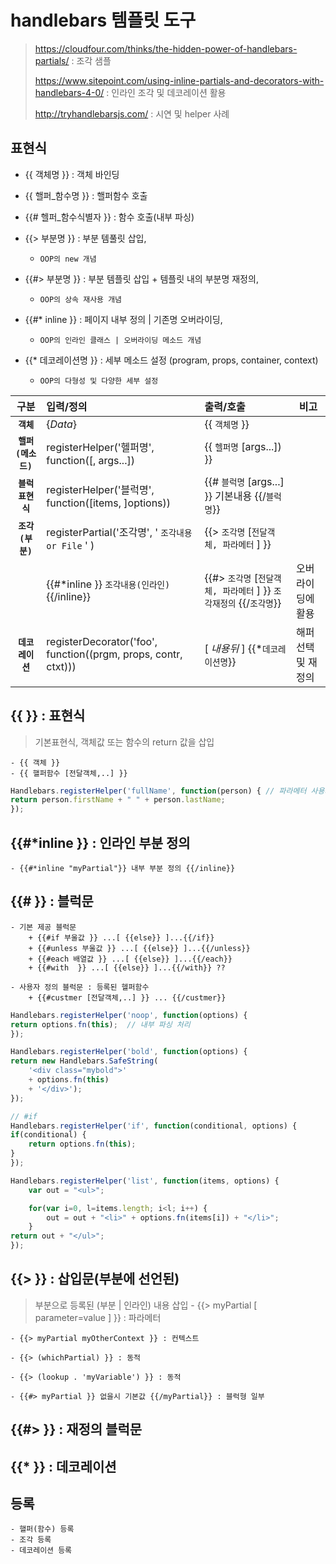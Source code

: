 # handlebars 템플릿 도구
> https://cloudfour.com/thinks/the-hidden-power-of-handlebars-partials/  : 조각 샘플
>
> https://www.sitepoint.com/using-inline-partials-and-decorators-with-handlebars-4-0/ : 인라인 조각 및 데코레이션 활용
>
> http://tryhandlebarsjs.com/ : 시연 및 helper 사례


## 표현식

- {{ 객체명 }} : 객체 바인딩

- {{ 핼퍼_함수명  }} : 핼퍼함수 호출

- {{# 헬퍼_함수식별자 }}   : 함수 호출(내부 파싱)

- {{> 부분명 }} : 부분 템풀릿 삽입, 
    + `OOP의 new 개념`

- {{#> 부분명 }} : 부분 템플릿 삽입 + 템플릿 내의 부분명 재정의, 
    + `OOP의 상속 재사용 개념`

- {{#* inline }} : 페이지 내부 정의 | 기존명 오버라이딩, 
    + `OOP의 인라인 클래스 | 오버라이딩 메소드 개념`

- {{* 데코레이션명 }} : 세부 메소드 설정 (program, props, container, context)
    + `OOP의 다형성 및 다양한 세부 설정`

| 구분           | 입력/정의       | 출력/호출    | 비고 |
|:-------------:|:--------------| :---------|-------|
| **`객체`**     | {*Data*}        | {{ `객체명` }} |
| **`핼퍼(메소드)`** | registerHelper('헬퍼명', function([, args...]) | {{ `헬퍼명` [args...]) }} | |
| **`블럭표현식`**   | registerHelper('블럭명', function([items, ]options)) | {{# `블럭명` [args...] }} 기본내용 {{/`블럭명`}} | |
| **`조각(부분)`**  | registerPartial('조각명', ' `조각내용 or File` ' ) | {{> `조각명` [`전달객체, 파라메터` ] }}   | |
|                 | {{#*inline }} `조각내용(인라인)` {{/inline}} | {{#> `조각명` [`전달객체, 파라메터` ] }} `조각재정의` {{/`조각명`}} | 오버라이딩에 활용 |
| **`데코레이션`**   | registerDecorator('foo', function((prgm, props, contr, ctxt)))  | [ *내용뒤* ] {{*`데코레이션명`}} | 해퍼선택 및 재정의 |

## {{ }}  : 표현식
> 기본표현식, 객체값 또는 함수의 return 값을 삽입

    - {{ 객체 }} 
    - {{ 핼퍼함수 [전달객체,..] }} 

```javascript
Handlebars.registerHelper('fullName', function(person) { // 파라메터 사용자 지정 사용
return person.firstName + " " + person.lastName;
});
```


## {{#*inline }}  : 인라인 부분 정의
    - {{#*inline "myPartial"}} 내부 부분 정의 {{/inline}}

## {{# }}  : 블럭문
    - 기본 제공 블럭문  
        + {{#if 부울값 }} ...[ {{else}} ]...{{/if}}
        + {{#unless 부울값 }} ...[ {{else}} ]...{{/unless}}
        + {{#each 배열값 }} ...[ {{else}} ]...{{/each}}
        + {{#with  }} ...[ {{else}} ]...{{/with}} ?? 

    - 사용자 정의 블럭문 : 등록된 헬퍼함수
        + {{#custmer [전달객체,..] }} ... {{/custmer}}

```javascript
Handlebars.registerHelper('noop', function(options) {
return options.fn(this);  // 내부 파싱 처리
});

Handlebars.registerHelper('bold', function(options) {
return new Handlebars.SafeString(
    '<div class="mybold">'
    + options.fn(this)
    + '</div>');
});

// #if
Handlebars.registerHelper('if', function(conditional, options) {
if(conditional) {
    return options.fn(this);
}
});

Handlebars.registerHelper('list', function(items, options) {
    var out = "<ul>";

    for(var i=0, l=items.length; i<l; i++) {
        out = out + "<li>" + options.fn(items[i]) + "</li>";
    }
return out + "</ul>";
});
```
    
## {{> }}  : 삽입문(부분에 선언된)
> 부분으로 등록된 (부분 | 인라인) 내용 삽입 
    - {{> myPartial [ parameter=value ] }} : 파라메터

    - {{> myPartial myOtherContext }} : 컨텍스트

    - {{> (whichPartial) }} : 동적 

    - {{> (lookup . 'myVariable') }} : 동적

    - {{#> myPartial }} 없을시 기본값 {{/myPartial}} : 블럭형 일부

## {{#> }}  : 재정의 블럭문

## {{* }}  : 데코레이션

## 등록 
    - 핼퍼(함수) 등록
    - 조각 등록
    - 데코레이션 등록
